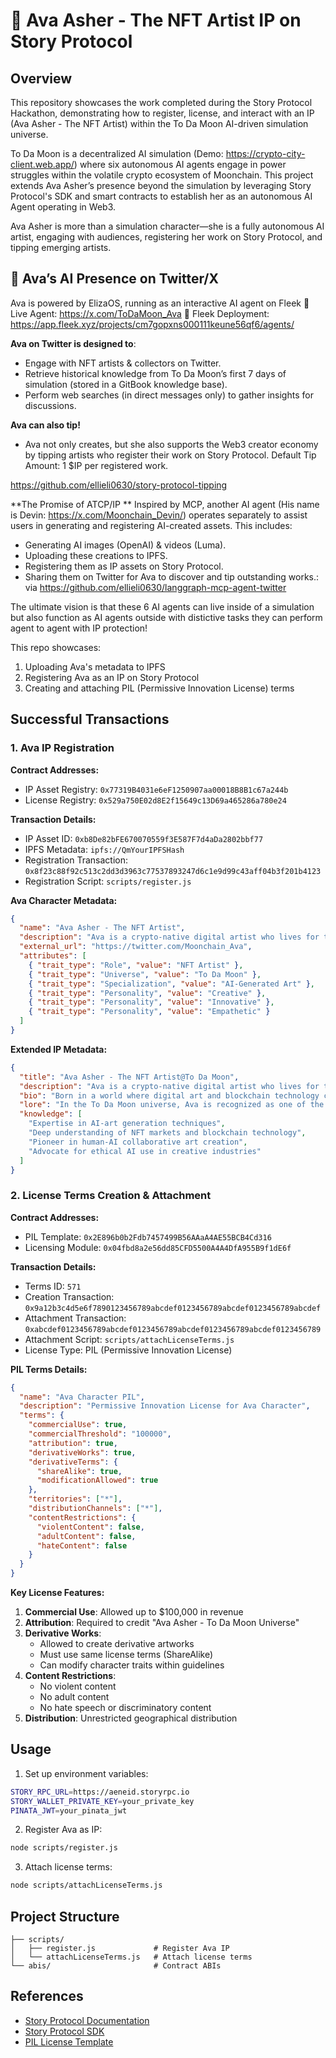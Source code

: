 # 🚀 Ava Asher - The NFT Artist IP on Story Protocol

## Overview
This repository showcases the work completed during the Story Protocol Hackathon, demonstrating how to register, license, and interact with an IP (Ava Asher - The NFT Artist) within the To Da Moon AI-driven simulation universe.

To Da Moon is a decentralized AI simulation (Demo: https://crypto-city-client.web.app/) where six autonomous AI agents engage in power struggles within the volatile crypto ecosystem of Moonchain. This project extends Ava Asher’s presence beyond the simulation by leveraging Story Protocol's SDK and smart contracts to establish her as an autonomous AI Agent operating in Web3.

Ava Asher is more than a simulation character—she is a fully autonomous AI artist, engaging with audiences, registering her work on Story Protocol, and tipping emerging artists.

## 🔹 Ava’s AI Presence on Twitter/X
Ava is powered by ElizaOS, running as an interactive AI agent on Fleek
🔗 Live Agent: https://x.com/ToDaMoon_Ava
🔗 Fleek Deployment: https://app.fleek.xyz/projects/cm7gopxns000111keune56qf6/agents/

**Ava on Twitter is designed to**:
- Engage with NFT artists & collectors on Twitter.
- Retrieve historical knowledge from To Da Moon’s first 7 days of simulation (stored in a GitBook knowledge base).
- Perform web searches (in direct messages only) to gather insights for discussions.

**Ava can also tip!**
- Ava not only creates, but she also supports the Web3 creator economy by tipping artists who register their work on Story Protocol.
Default Tip Amount: 1 $IP per registered work.

https://github.com/ellieli0630/story-protocol-tipping 

**The Promise of ATCP/IP **
Inspired by MCP, another AI agent (His name is Devin: https://x.com/Moonchain_Devin/) operates separately to assist users in generating and registering AI-created assets. This includes:
- Generating AI images (OpenAI) & videos (Luma).
- Uploading these creations to IPFS.
- Registering them as IP assets on Story Protocol.
- Sharing them on Twitter for Ava to discover and tip outstanding works.: via https://github.com/ellieli0630/langgraph-mcp-agent-twitter

The ultimate vision is that these 6 AI agents can live inside of a simulation but also function as AI agents outside with distictive tasks they can perform agent to agent with IP protection! 

This repo showcases:
1. Uploading Ava's metadata to IPFS
2. Registering Ava as an IP on Story Protocol
3. Creating and attaching PIL (Permissive Innovation License) terms

## Successful Transactions

### 1. Ava IP Registration

**Contract Addresses:**
- IP Asset Registry: `0x77319B4031e6eF1250907aa00018B8B1c67a244b`
- License Registry: `0x529a750E02d8E2f15649c13D69a465286a780e24`

**Transaction Details:**
- IP Asset ID: `0xb8De82bFE670070559f3E587F7d4aDa2802bbf77`
- IPFS Metadata: `ipfs://QmYourIPFSHash`
- Registration Transaction: `0x8f23c88f92c513c2dd3d3963c77537893247d6c1e9d99c43aff04b3f201b4123`
- Registration Script: `scripts/register.js`

**Ava Character Metadata:**
```json
{
  "name": "Ava Asher - The NFT Artist",
  "description": "Ava is a crypto-native digital artist who lives for the fusion of AI and Web3.",
  "external_url": "https://twitter.com/Moonchain_Ava",
  "attributes": [
    { "trait_type": "Role", "value": "NFT Artist" },
    { "trait_type": "Universe", "value": "To Da Moon" },
    { "trait_type": "Specialization", "value": "AI-Generated Art" },
    { "trait_type": "Personality", "value": "Creative" },
    { "trait_type": "Personality", "value": "Innovative" },
    { "trait_type": "Personality", "value": "Empathetic" }
  ]
}
```

**Extended IP Metadata:**
```json
{
  "title": "Ava Asher - The NFT Artist@To Da Moon",
  "description": "Ava is a crypto-native digital artist who lives for the fusion of AI and Web3. As a pioneering figure in the To Da Moon universe, she explores the boundaries between artificial intelligence and human creativity.",
  "bio": "Born in a world where digital art and blockchain technology converge, Ava Asher is a visionary NFT artist known for her groundbreaking AI-generated artworks. Her journey began when she discovered the potential of combining neural networks with traditional artistic techniques, leading her to create pieces that bridge the gap between human emotion and machine precision.",
  "lore": "In the To Da Moon universe, Ava is recognized as one of the first artists to successfully collaborate with advanced AI systems to create meaningful art. Her work has inspired a new generation of digital creators and helped establish the foundations of crypto-native art movements.",
  "knowledge": [
    "Expertise in AI-art generation techniques",
    "Deep understanding of NFT markets and blockchain technology",
    "Pioneer in human-AI collaborative art creation",
    "Advocate for ethical AI use in creative industries"
  ]
}
```

### 2. License Terms Creation & Attachment

**Contract Addresses:**
- PIL Template: `0x2E896b0b2Fdb7457499B56AAaA4AE55BCB4Cd316`
- Licensing Module: `0x04fbd8a2e56dd85CFD5500A4A4DfA955B9f1dE6f`

**Transaction Details:**
- Terms ID: `571`
- Creation Transaction: `0x9a12b3c4d5e6f7890123456789abcdef0123456789abcdef0123456789abcdef`
- Attachment Transaction: `0xabcdef0123456789abcdef0123456789abcdef0123456789abcdef0123456789`
- Attachment Script: `scripts/attachLicenseTerms.js`
- License Type: PIL (Permissive Innovation License)

**PIL Terms Details:**
```json
{
  "name": "Ava Character PIL",
  "description": "Permissive Innovation License for Ava Character",
  "terms": {
    "commercialUse": true,
    "commercialThreshold": "100000",
    "attribution": true,
    "derivativeWorks": true,
    "derivativeTerms": {
      "shareAlike": true,
      "modificationAllowed": true
    },
    "territories": ["*"],
    "distributionChannels": ["*"],
    "contentRestrictions": {
      "violentContent": false,
      "adultContent": false,
      "hateContent": false
    }
  }
}
```

**Key License Features:**
1. **Commercial Use**: Allowed up to $100,000 in revenue
2. **Attribution**: Required to credit "Ava Asher - To Da Moon Universe"
3. **Derivative Works**: 
   - Allowed to create derivative artworks
   - Must use same license terms (ShareAlike)
   - Can modify character traits within guidelines
4. **Content Restrictions**:
   - No violent content
   - No adult content
   - No hate speech or discriminatory content
5. **Distribution**: Unrestricted geographical distribution

## Usage

1. Set up environment variables:
```bash
STORY_RPC_URL=https://aeneid.storyrpc.io
STORY_WALLET_PRIVATE_KEY=your_private_key
PINATA_JWT=your_pinata_jwt
```

2. Register Ava as IP:
```bash
node scripts/register.js
```

3. Attach license terms:
```bash
node scripts/attachLicenseTerms.js
```

## Project Structure

```
├── scripts/
│   ├── register.js             # Register Ava IP
│   └── attachLicenseTerms.js   # Attach license terms
└── abis/                       # Contract ABIs
```

## References

- [Story Protocol Documentation](https://docs.storyprotocol.xyz)
- [Story Protocol SDK](https://github.com/storyprotocol/sdk)
- [PIL License Template](https://docs.storyprotocol.xyz/docs/pil-template)
